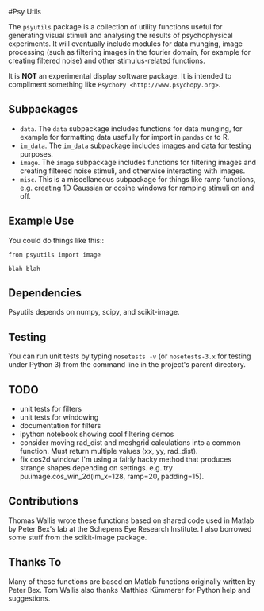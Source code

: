 #Psy Utils

The ``psyutils`` package is a collection of utility functions useful
for generating visual stimuli and analysing the results of
psychophysical experiments. It will eventually include modules
for data munging, image processing (such as filtering images
in the fourier domain, for example for creating
filtered noise) and other stimulus-related functions.

It is **NOT** an experimental display software package. It is intended
to compliment something like `PsychoPy <http://www.psychopy.org>`.

## Subpackages

 * ``data``. The ``data`` subpackage includes functions for data munging,
  for example for formatting data usefully for import in ``pandas``
  or to R.
 * ``im_data``. The ``im_data`` subpackage includes images and data for
  testing purposes.
 * ``image``. The ``image`` subpackage includes functions for filtering
  images and creating filtered noise stimuli, and otherwise interacting
  with images.
 * ``misc``. This is a miscellaneous subpackage for things like ramp
  functions, e.g. creating 1D Gaussian or cosine windows for
  ramping stimuli on and off.

## Example Use

You could do things like this::

    from psyutils import image

    blah blah

## Dependencies

Psyutils depends on numpy, scipy, and scikit-image.

## Testing

You can run unit tests by typing `nosetests -v` (or `nosetests-3.x` for
testing under Python 3) from the command line in the project's parent directory.

## TODO

  * unit tests for filters
  * unit tests for windowing
  * documentation for filters
  * ipython notebook showing cool filtering demos
  * consider moving rad_dist and meshgrid calculations into a common function.
    Must return multiple values (xx, yy, rad_dist).
  * fix cos2d window: I'm using a fairly hacky method that produces strange shapes
    depending on settings. e.g. try pu.image.cos_win_2d(im_x=128, ramp=20, padding=15).

## Contributions

Thomas Wallis wrote these functions based on shared code used in Matlab
by Peter Bex's lab at the Schepens Eye Research Institute. I also
borrowed some stuff from the scikit-image package.

## Thanks To

Many of these functions are based on Matlab functions originally written
by Peter Bex. Tom Wallis also thanks Matthias Kümmerer for Python help
and suggestions.
